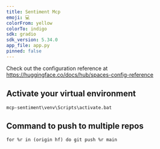 ```yaml
---
title: Sentiment Mcp
emoji: 💻
colorFrom: yellow
colorTo: indigo
sdk: gradio
sdk_version: 5.34.0
app_file: app.py
pinned: false
---
```


Check out the configuration reference at https://huggingface.co/docs/hub/spaces-config-reference

## Activate your virtual environment
```mcp-sentiment\venv\Scripts\activate.bat``` 

## Command to push to multiple repos
```for %r in (origin hf) do git push %r main```